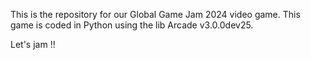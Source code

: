 This is the repository for our Global Game Jam 2024 video game.
This game is coded in Python using the lib Arcade v3.0.0dev25.

Let's jam !!
